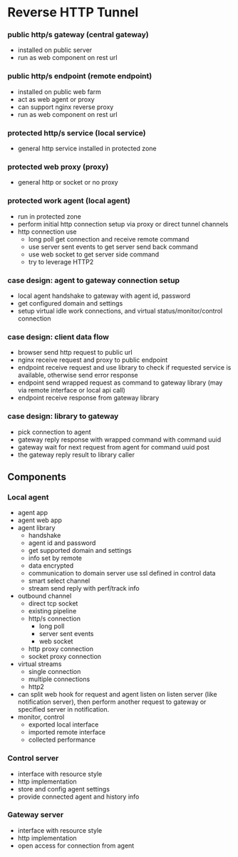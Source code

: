 # Reverse HTTP Tunnel #

### public http/s gateway (central gateway) ###
* installed on public server
* run as web component on rest url

### public http/s endpoint (remote endpoint) ###
* installed on public web farm
* act as web agent or proxy
* can support nginx reverse proxy
* run as web component on rest url

### protected http/s service (local service) ### 
* general http service installed in protected zone

### protected web proxy (proxy) ###
* general http or socket or no proxy

### protected work agent (local agent) ###
* run in protected zone
* perform initial http connection setup via proxy or direct tunnel channels
* http connection use
  - long poll get connection and receive remote command
  - use server sent events to get server send back command
  - use web socket to get server side command
  - try to leverage HTTP2

### case design: agent to gateway connection setup ###
* local agent handshake to gateway with agent id, password
* get configured domain and settings
* setup virtual idle work connections, and virtual status/monitor/control connection

### case design: client data flow ###
* browser send http request to public url
* nginx receive request and proxy to public endpoint
* endpoint receive request and use library to check if requested service is available, otherwise send error response
* endpoint send wrapped request as command to gateway library (may via remote interface or local api call)
* endpoint receive response from gateway library

### case design: library to gateway ###
* pick connection to agent
* gateway reply response with wrapped command with command uuid
* gateway wait for next request from agent for command uuid post
* the gateway reply result to library caller

## Components ##

### Local agent ###
* agent app
* agent web app
* agent library
  - handshake
  - agent id and password
  - get supported domain and settings
  - info set by remote
  - data encrypted
  - communication to domain server use ssl defined in control data
  - smart select channel
  - stream send reply with perf/track info
* outbound channel
  - direct tcp socket
  - existing pipeline
  - http/s connection
    - long poll
    - server sent events
    - web socket
  - http proxy connection
  - socket proxy connection
* virtual streams
  - single connection
  - multiple connections
  - http2
* can split web hook for request and agent listen on listen server (like notification server), then perform another request to gateway or specified server in notification.
* monitor, control
  - exported local interface
  - imported remote interface
  - collected performance

### Control server ###
* interface with resource style
* http implementation
* store and config agent settings
* provide connected agent and history info

### Gateway server ###
* interface with resource style
* http implementation
* open access for connection from agent